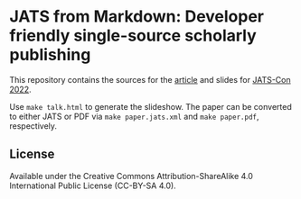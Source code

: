 JATS from Markdown: Developer friendly single-source scholarly publishing
==========================================================================

This repository contains the sources for the [article]() and slides for
[JATS-Con 2022][].

Use `make talk.html` to generate the slideshow. The paper can be
converted to either JATS or PDF via `make paper.jats.xml` and
`make paper.pdf`, respectively.

[article]: https://www.ncbi.nlm.nih.gov/books/NBK579698/
[JATS-Con 2022]: https://jats.nlm.nih.gov/jats-con/


License
-------

Available under the Creative Commons Attribution-ShareAlike 4.0
International Public License (CC-BY-SA 4.0).
